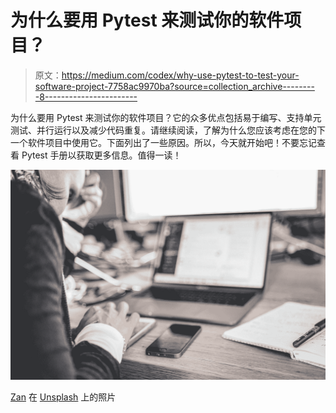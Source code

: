 # 为什么要用 Pytest 来测试你的软件项目？

> 原文：<https://medium.com/codex/why-use-pytest-to-test-your-software-project-7758ac9970ba?source=collection_archive---------8----------------------->

为什么要用 Pytest 来测试你的软件项目？它的众多优点包括易于编写、支持单元测试、并行运行以及减少代码重复。请继续阅读，了解为什么您应该考虑在您的下一个软件项目中使用它。下面列出了一些原因。所以，今天就开始吧！不要忘记查看 Pytest 手册以获取更多信息。值得一读！

![](img/7eca9378e706e2d3a8e041c126a2b54b.png)

[Zan](https://unsplash.com/@zanilic?utm_source=medium&utm_medium=referral) 在 [Unsplash](https://unsplash.com?utm_source=medium&utm_medium=referral) 上的照片